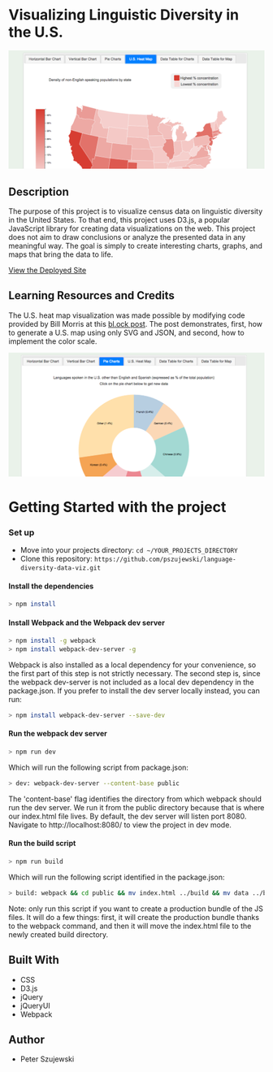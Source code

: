 # Visualizing Linguistic Diversity in the U.S.
![Heat Map](https://github.com/pszujewski/language-diversity-data-viz/blob/master/src/images/heat-map.png)

## Description

The purpose of this project is to visualize census data on linguistic diversity in the United States. To that end, this project uses D3.js, a popular JavaScript library for creating data visualizations on the web. This project does not aim to draw conclusions or analyze the presented data in any meaningful way. The goal is simply to create interesting charts, graphs, and maps that bring the data to life. 

[View the Deployed Site](https://pszujewski.github.io/d3-language-diversity/)

## Learning Resources and Credits
The U.S. heat map visualization was made possible by modifying code provided by Bill Morris at this [bl.ock post](https://bl.ocks.org/wboykinm/dbbe50d1023f90d4e241712395c27fb3). The post demonstrates, first, how to generate a U.S. map using only SVG and JSON, and second, how to implement the color scale. 

![Pie Chart Example](https://github.com/pszujewski/language-diversity-data-viz/blob/master/src/images/color-wheel.png)

# Getting Started with the project

### Set up

* Move into your projects directory: `cd ~/YOUR_PROJECTS_DIRECTORY`
* Clone this repository: `https://github.com/pszujewski/language-diversity-data-viz.git`

#### Install the dependencies

```bash
> npm install
```

#### Install Webpack and the Webpack dev server

```bash
> npm install -g webpack
> npm install webpack-dev-server -g
```
Webpack is also installed as a local dependency for your convenience, so the first part of this step is not strictly necessary. The second step is, since the webpack dev-server is not included as a local dev dependency in the package.json. If you prefer to install the dev server locally instead, you can run: 

```bash
> npm install webpack-dev-server --save-dev
```

#### Run the webpack dev server

```bash
> npm run dev
```
Which will run the following script from package.json: 

```bash
> dev: webpack-dev-server --content-base public
```
The 'content-base' flag identifies the directory from which webpack should run the dev server. We run it from the public directory because that is where our index.html file lives. By default, the dev server will listen port 8080. Navigate to http://localhost:8080/ to view the project in dev mode. 

#### Run the build script

```bash
> npm run build
```
Which will run the following script identified in the package.json:

```bash
> build: webpack && cd public && mv index.html ../build && mv data ../build 
```
Note: only run this script if you want to create a production bundle of the JS files. It will do a few things: first, it will create the production bundle thanks to the webpack command, and then it will move the index.html file to the newly created build directory. 

## Built With
* CSS
* D3.js
* jQuery
* jQueryUI
* Webpack

## Author

* Peter Szujewski



